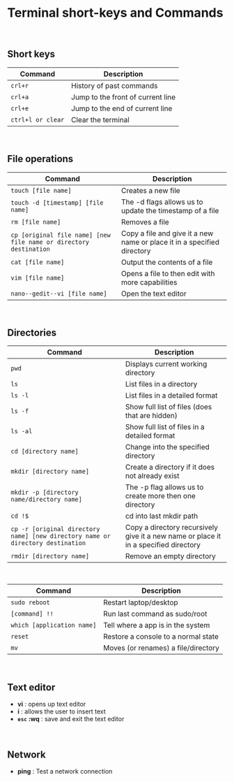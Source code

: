 # Terminal short-keys and Commands

&nbsp; 


## Short keys

| Command           | Description                       |
| ----------------- | --------------------------------- |
| `crl+r`           | History of past commands          |
| `crl+a`           | Jump to the front of current line |
| `crl+e`           | Jump to the end of current line   |
| `ctrl+l or clear` | Clear the terminal                |

&nbsp; 


## File operations

| Command                                                            | Description                                                             |
| ------------------------------------------------------------------ | ----------------------------------------------------------------------- |
| `touch [file name]`                                                | Creates a new file                                                      |
| `touch -d [timestamp] [file name]`                                 | The -d flags allows us to update the timestamp of a file                |
| `rm [file name]`                                                   | Removes a file                                                          |
| `cp [original file name] [new file name or directory destination ` | Copy a file and give it a new name or place it in a specified directory |
| `cat [file name]`                                                  | Output the contents of a file                                           |
| `vim [file name]`                                                  | Opens a file to then edit with more capabilities                        |
| `nano--gedit--vi [file name]`                                      | Open the text editor                                                    |

&nbsp;


## Directories

| Command                                                                         | Description                                                                          |
| ------------------------------------------------------------------------------- | ------------------------------------------------------------------------------------ |
| `pwd`                                                                           | Displays  current working directory                                                  |
| `ls`                                                                            | List files in a directory                                                            |
| `ls -l`                                                                         | List files in a detailed format                                                      |
| `ls -f`                                                                         | Show full list of files (does that are hidden)                                       |
| `ls -al`                                                                        | Show full list of files in a detailed format                                         |
| `cd [directory name]`                                                           | Change into the specified directory                                                  |
| `mkdir [directory name]`                                                        | Create a directory if it does not already exist                                      |
| `mkdir -p [directory name/directory name]`                                      | The -p flag allows us to create more then one directory                              |
| `cd !$`                                                                         | cd into last mkdir path                                                              |
| `cp -r [original directory name] [new directory name or directory destination ` | Copy a directory recursively give it a new name or place it in a specified directory |
| `rmdir [directory name]`                                                        | Remove an empty directory                                                            |

&nbsp;


| Command                    | Description                         |
| -------------------------- | ----------------------------------- |
| `sudo reboot`              | Restart laptop/desktop              |
| `[command] !!`             | Run last command as sudo/root       |
| `which [application name]` | Tell where a app is in the system   |
| `reset`                    | Restore a console to a normal state |
| `mv`                       | Moves (or renames) a file/directory |

&nbsp; 


## Text editor

- **vi** : opens up text editor
- **i** : allows the user to insert text
- **`esc` :wq** : save and exit the text editor

&nbsp;


## Network

- **ping** : Test a network connection


